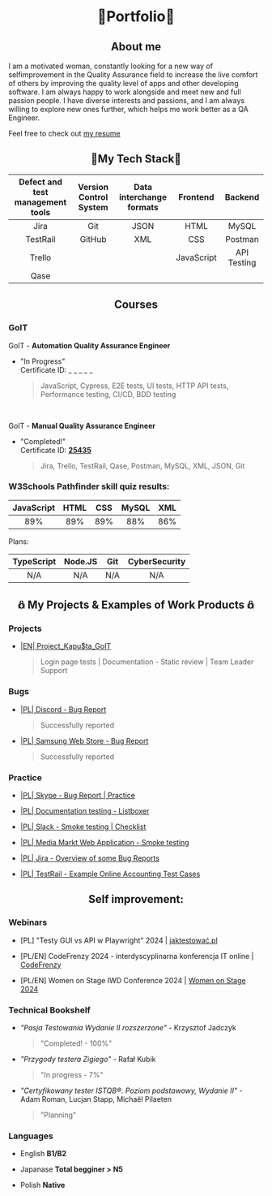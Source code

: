 # <div align='center'>👾Portfolio👾</div>

## <div align='center'>About me</div>

I am a motivated woman, constantly looking for a new way of selfimprovement in the Quality Assurance field to increase the live
comfort of others by improving the quality level of apps and other developing software. I am always happy to work alongside and meet new and full passion people.
I have diverse interests and passions, and I am always willing to explore new ones further,
which helps me work better as a QA Engineer.

Feel free to check out [my resume](https://drive.google.com/file/d/1bMTUV6jLFu7zVNd3j-O39Ja3mNe8oKx0/view?usp=sharing)

## <div align='center'>🌱My Tech Stack🐛</div>

| Defect and test management tools | Version Control System | Data interchange formats |  Frontend  |   Backend   |
| :------------------------------: | :--------------------: | :----------------------: | :--------: | :---------: |
|               Jira               |          Git           |           JSON           |    HTML    |    MySQL    |
|             TestRail             |         GitHub         |           XML            |    CSS     |   Postman   |
|              Trello              |                        |                          | JavaScript | API Testing |
|               Qase               |                        |                          |            |             |

## <div align='center'>Courses</div>

### GoIT

GoIT - **Automation Quality Assurance Engineer**

- "In Progress"<br>
  Certificate ID: \_ \_ \_ \_ \_
  > JavaScript, Cypress, E2E tests, UI tests, HTTP API tests, Performance testing, CI/CD, BDD testing

<br>

GoIT - **Manual Quality Assurance Engineer**

- "Completed!"<br>
  Certificate ID:
  [**25435**](https://drive.google.com/file/d/1YSF7cdC86hxwpAVeqwzIRy5GSEhfZyM_/view?usp=sharing)</br>
  > Jira, Trello, TestRail, Qase, Postman, MySQL, XML, JSON, Git

### W3Schools Pathfinder skill quiz results:

| JavaScript | HTML | CSS | MySQL | XML |
| :--------: | :--: | :-: | :---: | :-: |
|    89%     | 89%  | 89% |  88%  | 86% |

Plans:

| TypeScript | Node.JS | Git | CyberSecurity |
| :--------: | :-----: | :-: | :-----------: |
|    N/A     |   N/A   | N/A |      N/A      |

## <div align='center'>𖢥 My Projects & Examples of Work Products 𖢥</div>

### Projects

- [|EN| Project_Kapu$ta_GoIT](https://github.com/MioLuczak/Project_Kapusta)

  > Login page tests | Documentation - Static review | Team Leader Support

### Bugs

- [|PL| Discord - Bug Report](https://drive.google.com/file/d/1XvZAP7MohiaUTo_Bg_8UtlzFPbtCZQTo/view?usp=sharing)

  > Successfully reported

- [|PL| Samsung Web Store - Bug Report](https://drive.google.com/file/d/1XWWcqAtT4UEAA0DBMUl0HA7EFT78KHE2/view?usp=sharing)
  > Successfully reported

### Practice

- [|PL| Skype - Bug Report | Practice](https://drive.google.com/file/d/1cTX439NJNxUpervl1Vsk_jZ2U-i8tBB-/view?usp=sharing)

- [|PL| Documentation testing - Listboxer](https://drive.google.com/file/d/1PprvSo00JEdhbnH-JI3lmyBRr5kXg8Cm/view?usp=sharing)

- [|PL| Slack - Smoke testing | Checklist](https://drive.google.com/file/d/17KsqaMVbRkSUB3Ycgcq5mSEek28pV4J5/view?usp=sharing)

- [|PL| Media Markt Web Application - Smoke testing](https://drive.google.com/file/d/1UHNS3ZyM4gA_RXm4md-C9ZzCCvCe9aBZ/view?usp=sharing)

- [|PL| Jira - Overview of some Bug Reports](https://drive.google.com/file/d/18Xb20MpS3FSver5dtjE-_Jt_xVKxic-r/view?usp=sharing)

- [|PL| TestRail - Example Online Accounting Test Cases](https://drive.google.com/file/d/1JClCLc58rECJ4_FXpU4vp083N-MOQrjR/view?usp=sharing)

## <div align='center'>Self improvement:</div>

### Webinars

- [PL] "Testy GUI vs API w Playwright" 2024 | [jaktestować.pl](https://jaktestowac.pl/)

- [PL/EN] CodeFrenzy 2024 - interdyscyplinarna konferencja IT online | [CodeFrenzy](https://codefrenzy.pl/)

- [PL/EN] Women on Stage IWD Conference 2024 | [Women on Stage 2024](https://www.womenonstage.net/iwd-2024)

### Technical Bookshelf

- _"Pasja Testowania Wydanie II rozszerzone"_ - Krzysztof Jadczyk

  > "Completed! - 100%"

- _"Przygody testera Zigiego"_ - Rafał Kubik

  > "In progress - 7%"

- _"Certyfikowany tester ISTQB®. Poziom podstawowy, Wydanie II"_ - Adam Roman, Lucjan Stapp, Michaël Pilaeten
  > "Planning"

### Languages

- English **B1/B2**

- Japanase **Total begginer > N5**

- Polish **Native**
